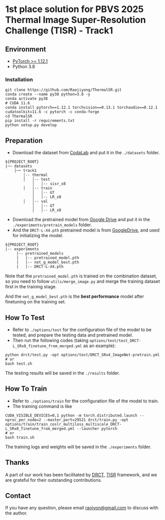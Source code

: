 # 1st place solution for PBVS 2025 Thermal Image Super-Resolution Challenge (TISR) - Track1

## Environment

- [PyTorch >= 1.12.1](https://pytorch.org/)
- Python 3.8

### Installation

```
git clone https://github.com/Raojiyong/ThermalSR.git
conda create --name py38 python=3.8 -y
conda activate py38
# CUDA 11.6
conda install pytorch==1.12.1 torchvision==0.13.1 torchaudio==0.12.1 cudatoolkit=11.6 -c pytorch -c conda-forge
cd ThermalSR
pip install -r requirements.txt
python setup.py develop
```

## Preparation

- Download the dataset from [CodaLab](https://codalab.lisn.upsaclay.fr/competitions/21247#participate-get_data) and put it in the `./datasets` folder.

```
${PROJECT_ROOT}
|── datasets
    │── track1
        │-- thermal
        │   │-- test
            │   │-- sisr_x8
        │   |-- train
            │   │-- GT
            │   │-- LR_x8
        │   │-- val
            │   │-- GT
            │   │-- LR_x8
```

- Download the pretrained model from [Google Drive](https://drive.google.com/drive/folders/16x-lAvfyrAqbwAMBYsGizj0Erk0Rp-k6?usp=sharing) and put it in
  the `./experiments/pretrain_models` folder.
- And the `DRCT-L-X4.pth` pretrained model is from [GoogleDrive](https://drive.google.com/file/d/1bVxvA6QFbne2se0CQJ-jyHFy94UOi3h5/view), and used for initializing the model.
```
${PROJECT_ROOT}
|-- experiments
     |-- pretrained_models
     |   |-- pretrained_model.pth
     |   |-- net_g_model_best.pth
     |   |-- DRCT-L-X4.pth
```

Note that the `pretrained_model.pth` is trained on the combination dataset, so you need to follow `utils/merge_image.py` and merge the training dataset first in the
training stage.

And the `net_g_model_best.pth` is the **best performance** model after finetuning on the training set.

## How To Test

- Refer to `./options/test` for the configuration file of the model to be tested, and prepare the testing data and pretrained model.
- Then run the following codes (taking `options/test/test_DRCT-L_SRx8_finetune_from_merged.yml` as an example):

```
python drct/test.py -opt options/test/DRCT_SRx4_ImageNet-pretrain.yml
# or
bash test.sh
```

The testing results will be saved in the `./results` folder.

## How To Train

- Refer to `./options/train` for the configuration file of the model to train.
- The training command is like

```
CUDA_VISIBLE_DEVICES=0,1 python -m torch.distributed.launch --nproc_per_node=2 --master_port=29521 drct/train.py -opt options/train/train_coslr_multiloss_multiscale_DRCT-L_SRx8_finetune_from_merged.yml --launcher pytorch 
# or
bash train.sh
```

The training logs and weights will be saved in the `./experiments` folder.

## Thanks

A part of our work has been facilitated by [DRCT](https://github.com/ming053l/DRCT), [TISR](https://github.com/upczww/TISR/tree/master) framework, and we are
grateful for their outstanding contributions.

## Contact

If you have any question, please email raojyon@gmail.com to discuss with the author.
